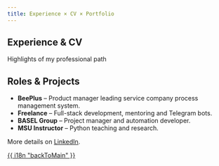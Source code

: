 ```yaml
---
title: Experience × CV × Portfolio
---
```


<section class="hero is-medium gradient-bg">
    <div class="hero-body has-text-centered">
        <h1 class="title gradient-text">Experience &amp; CV</h1>
        <p class="subtitle has-text-light">Highlights of my professional path</p>
    </div>
</section>

<section class="section">
    <div class="container">
        <h2 class="title has-text-centered has-text-danger mb-5">Roles &amp; Projects</h2>
        <div class="content">
            <ul>
                <li><strong>BeePlus</strong> – Product manager leading service company process management system.</li>
                <li><strong>Freelance</strong> – Full-stack development, mentoring and Telegram bots.</li>
                <li><strong>BASEL Group</strong> – Project manager and automation developer.</li>
                <li><strong>MSU Instructor</strong> – Python teaching and research.</li>
            </ul>
            <p>More details on <a href="https://www.linkedin.com/in/muromcevn" target="_blank">LinkedIn</a>.</p>
        </div>
    </div>
</section>

<footer class="footer has-background-black has-text-centered has-text-white">
    <div class="content">
        <p><a class="has-text-warning" href="{{ "/" | relURL }}">{{ i18n "backToMain" }}</a></p>
    </div>
</footer>
